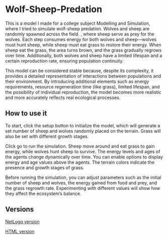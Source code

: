 # Wolf-Sheep-Predation

This is a model I made for a college subject Modelling and Simulation, where I tried to simulate wolf-sheep predation. Wolves and sheep are randomly spawned across the field. , where sheep serve as prey for the wolves. Each step consumes energy for both wolves and sheep—wolves must hunt sheep, while sheep must eat grass to restore their energy. When sheep eat the grass, the area turns brown, and the grass gradually regrows over time. Additionally, both wolves and sheep have a limited lifespan and a certain reproduction rate, ensuring population continuity.

This model can be considered stable because, despite its complexity, it provides a detailed representation of interactions between populations and their environment. By introducing additional elements such as energy requirements, resource regeneration time (like grass), limited lifespan, and the possibility of individual reproduction, the model becomes more realistic and more accurately reflects real ecological processes.

## How to use it
To start, click the setup button to initialize the model, which will generate a set number of sheep and wolves randomly placed on the terrain. Grass will also be set with different growth stages.

Click go to run the simulation. Sheep move around and eat grass to gain energy, while wolves hunt sheep to survive. The energy levels and ages of the agents change dynamically over time. You can enable options to display energy and age values above the agents. The terrain colors indicate the presence and growth stages of grass.

Before running the simulation, you can adjust parameters such as the initial number of sheep and wolves, the energy gained from food and prey, and the grass regrowth rate. Experimenting with different values will show how they affect the ecosystem’s balance.

## Versions 

[NetLogo version](https://github.com/Ensar01/Wolf-Sheep-Predation/tree/main/HTML%20version)


[HTML version](https://github.com/Ensar01/Wolf-Sheep-Predation/tree/main/NetLogo%20version)
